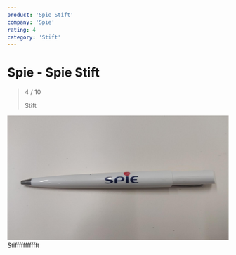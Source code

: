 ```yaml
---
product: 'Spie Stift'
company: 'Spie'
rating: 4
category: 'Stift'
---
```


# Spie - Spie Stift
>
> 4 / 10
>
> Stift

![Spie Stift](./assets/spie-spie-stift-76c670a7-bb0e-43e5-9267-b4ee35102740.jpg)
Stiffffffffffft
